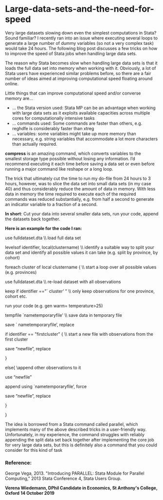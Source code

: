 # Large-data-sets-and-the-need-for-speed
Very large datasets slowing down even the simplest computations in Stata? Sound familiar? I recently ran into an issue where executing several loops to generate a large number of dummy variables (so not a very complex task) would take 24 hours. The following blog post discusses a few tricks on how to improve the speed of Stata jobs when handling large data sets. 

The reason why Stata becomes slow when handling large data sets is that it loads the full data set into memory when working with it. Obviously, a lot of Stata users have experienced similar problems before, so there are a fair number of ideas aimed at improving computational speed floating around online. 

Little things that can improve computational speed and/or converse memory are…

- … the Stata version used: Stata MP can be an advantage when working with large data sets as it exploits available capacities across multiple cores for computationally intensive tasks
- … commands used: Some commands are faster than others, e.g. reghdfe is considerably faster than xtreg
- … variables: some variables might take up more memory than necessary, e.g. string variables that accommodate a lot more characters than actually required. 

**compress** is an amazing command, which converts variables to the smallest storage type possible without losing any information. I’d recommend executing it each time before saving a data set or even before running a major command like reshape or a long loop.

The trick that ultimately cut the time to run my do-file from 24 hours to 3 hours, however, was to slice the data set into small data sets (in my case 40) and thus considerably reduce the amount of data in memory. With less data in memory the time required to execute each of the required commands was reduced substantially, e.g. from half a second to generate an indicator variable to a fraction of a second.

**In short**: Cut your data into several smaller data sets, run your code, append the datasets back together. 


**Here is an example for the code I ran:**

use fulldataset.dta				\\\ load full data set

levelsof identifier, local(clustername)      \\\ identify a suitable way to split your data set and identify all possible values it can take (e.g. split by province, by cohort)

foreach cluster of local clustername {     		\\\ start a loop over all possible values (e.g. provinces)

use fulldataset.dta 				\\\ re-load dataset with all observations

keep if identifier =="` cluster’ "            \\\ only keep observations for one province, cohort etc.

run your code (e.g. gen warm= temperature>25)

tempfile `nametemporaryfile'                 \\\ save data in temporary file

save ` nametemporaryfile’, replace

if identifier == "firstcluster" {            \\\ start a new file with observations from the first cluster

save “newfile”, replace

}

else{                                                                                                 \\append other observations to it

use “newfile”

append using `nametemporaryfile’, force

save “newfile”, replace

}

}

The idea is borrowed from a Stata command called parallel, which implements many of the above described tricks in a user-friendly way. Unfortunately, in my experience, the command struggles with reliably appending the split data set back together after implementing the core job for very large data sets, but this is definitely also a command that you could consider for this kind of task

### Reference:
George Vega, 2013. "Introducing PARALLEL: Stata Module for Parallel Computing," 2013 Stata Conference 4, Stata Users Group.

**Verena Wiedemann, DPhil Candidate in Economics, St Anthony's College, Oxford**
**14 October 2019**
